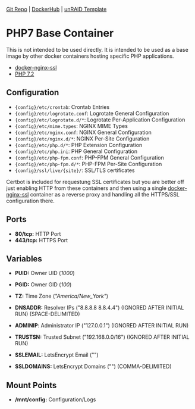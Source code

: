 [Git Repo](https://code.nephatrine.net/nephatrine/docker-base-php7) |
[DockerHub](https://hub.docker.com/r/nephatrine/base-php7/) |
[unRAID Template](https://github.com/nephatrine/unraid-docker-templates)

# PHP7 Base Container

This is not intended to be used directly. It is intended to be used as a base image by other docker containers hosting specific PHP applications.

- [docker-nginx-ssl](https://code.nephatrine.net/nephatrine/docker-nginx-ssl)
- [PHP 7.2](http://www.php.net/)

## Configuration

- ``{config}/etc/crontab``: Crontab Entries
- ``{config}/etc/logrotate.conf``: Logrotate General Configuration
- ``{config}/etc/logrotate.d/*``: Logrotate Per-Application Configuration
- ``{config}/etc/mime.types``: NGINX MIME Types
- ``{config}/etc/nginx.conf``: NGINX General Configuration
- ``{config}/etc/nginx.d/*``: NGINX Per-Site Configuration
- ``{config}/etc/php.d/*``: PHP Extension Configuration
- ``{config}/etc/php.ini``: PHP General Configuration
- ``{config}/etc/php-fpm.conf``: PHP-FPM General Configuration
- ``{config}/etc/php-fpm.d/*``: PHP-FPM Per-Site Configuration
- ``{config}/ssl/live/{site}/``: SSL/TLS certificates

Certbot is included for requestung SSL certificates but you are better off just enabling HTTP from these containers and then using a single [docker-nginx-ssl](https://code.nephatrine.net/nephatrine/docker-nginx-ssl) container as a reverse proxy and handling all the HTTPS/SSL configuration there.

## Ports

- **80/tcp:** HTTP Port
- **443/tcp:** HTTPS Port

## Variables

- **PUID:** Owner UID (*1000*)
- **PGID:** Owner GID (*100*)
- **TZ:** Time Zone (*"America/New_York"*)

- **DNSADDR:** Resolver IPs ("8.8.8.8 8.8.4.4") (IGNORED AFTER INITIAL RUN) (SPACE-DELIMITED)

- **ADMINIP**: Administrator IP ("127.0.0.1") (IGNORED AFTER INITIAL RUN)
- **TRUSTSN:** Trusted Subnet ("192.168.0.0/16") (IGNORED AFTER INITIAL RUN)

- **SSLEMAIL:** LetsEncrypt Email ("")
- **SSLDOMAINS:** LetsEncrypt Domains ("") (COMMA-DELIMITED)

## Mount Points

- **/mnt/config:** Configuration/Logs